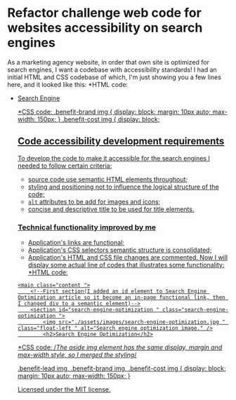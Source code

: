 # Refactor challenge web code for websites accessibility on search engines 


As a marketing agency website, in order that own site is optimized for search engines, I want a codebase with accessibility standards! 
I had an initial HTML and CSS codebase of which, I'm just showing you a few lines here, and it looked like this:
*HTML code: 
        <div>
            <ul>
                <li>
                    <a href="#search-engine-optimization">Search Engine 

*CSS code: 
.benefit-brand img {
    display: block;
    margin: 10px auto;
    max-width: 150px;
}
.benefit-cost img {
     display: block;
                


## Code accessibility development requirements


To develop the code to make it accessible for the search engines I needed to follow certain criteria:
* source code use semantic HTML elements throughout;
* styling and positioning not to influence the logical structure of the code;
* `alt` attributes to be add for images and icons;
* concise and descriptive title to be used for title elements.



### Technical functionality improved by me


* Application's links are functional;
* Application's CSS selectors semantic structure is consolidated;
* Application's HTML and CSS file changes are commented.
 Now I will display some actual line of codes that illustrates some functionality:
 *HTML code:
 <!--Main content of the marketing web page (I changed the div to a semantic element main)-->
    <main class="content ">
        <!--First section(I added an id element to Search Engine Optimization article so it become an in-page functional link, then I changed div to a semantic element)-->
        <section id="search-engine-optimization " class="search-engine-optimization ">
            <img src="./assets/images/search-engine-optimization.jpg " class="float-left " alt="Search engine optimization image." />
            <h2>Search Engine Optimization</h2>
*CSS code:
/*The aside img element has the same  display,
    margin and
    max-width style, so I merged the styling*/

.benefit-lead img,
.benefit-brand img,
.benefit-cost img {
    display: block;
    margin: 10px auto;
    max-width: 150px;
}




Licensed under the MIT license.